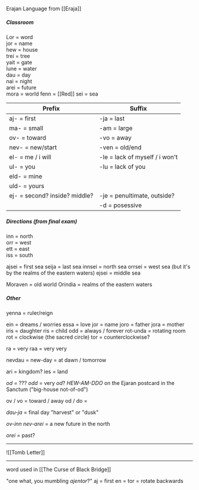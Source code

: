 Erajan Language
from [[Eraja]]

##### Classroom

Lor = word  
jor = name  
hew = house  
trei = tree  
yait = gate  
lune = water  
dau = day  
nai = night  
arei = future  
mora = world
fenn = [[Red]]
sei = sea


| Prefix                        | Suffix                         |
| ----------------------------- | ------------------------------ |
| aj- = first                   | -ja = last                     |
| ma- = small                   | -am = large                    |
| ov- = toward                  | -vo = away                     |
| nev- = new/start              | -ven = old/end                 |
| el- = me / i will             | -le = lack of myself / i won't |
| ul- = you                     | -lu = lack of you              |
| eld- = mine                   |                                |
| uld- = yours                  |                                |
| ej- = second? inside? middle? | -je = penultimate, outside?    |
|                               | -d = posessive                 |

  
##### Directions (from final exam)
inn = north  
orr = west  
ett = east  
iss = south

ajsei  = first sea
seija = last sea
innsei = north sea
orrsei = west sea (but it's by the realms of the eastern waters)
ejsei = middle sea

Moraven = old world
Orindia = realms of the eastern waters

##### Other


yenna =  ruler/reign

ein = dreams / worries
essa = love
jor = name
joro = father
jora = mother
iris = daughter
ris = child
odd  = always / forever
rot-unda = rotating room
rot = clockwise (the sacred circle)
tor = counterclockwise?

ra = very
raa = very very

nevdau = new-day = at dawn / tomorrow

ari = kingdom?
ies = land

*od* = ???
*odd* = very *od*?
*HEW-AM-DDO* on the Ejaran postcard in the Sanctum ("big-house not-of-od")

ov / vo = toward / away
od / do = 


*dau-ja* = final day
"harvest" or "dusk"

*ov-inn nev-arei* = a new future in the north

*orei* = past?


---

![[Tomb Letter]]

---

word used in [[The Curse of Black Bridge]]

"one what, you mumbling *ajentor*?"
aj = first 
en = 
tor = rotate backwards

